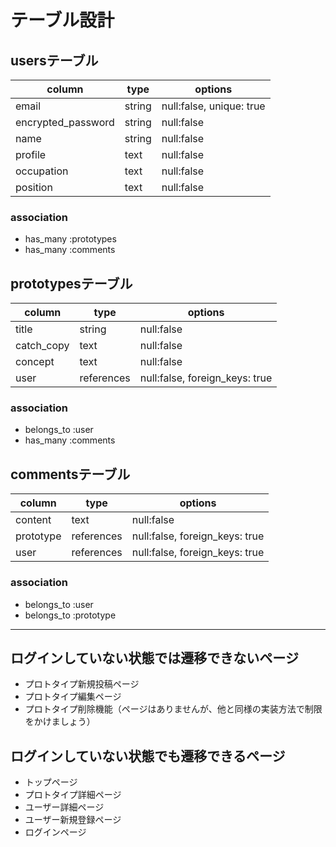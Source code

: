 # テーブル設計

## usersテーブル
| column             | type   | options    |
| ------------------ | ------ | ---------- |
| email              | string | null:false, unique: true |
| encrypted_password | string | null:false |
| name               | string | null:false |
| profile            | text   | null:false |
| occupation         | text   | null:false |
| position           | text   | null:false |

### association
- has_many :prototypes
- has_many :comments

## prototypesテーブル
| column     | type       | options                        |
| ---------- | ---------- | ------------------------------ |
| title      | string     | null:false                     |
| catch_copy | text       | null:false                     |
| concept    | text       | null:false                     |
| user       | references | null:false, foreign_keys: true |

### association
- belongs_to :user
- has_many :comments

## commentsテーブル


| column    | type       | options                        |
| --------- | ---------- | ------------------------------ |
| content   | text       | null:false                     |
| prototype | references | null:false, foreign_keys: true |
| user      | references | null:false, foreign_keys: true |

### association
- belongs_to :user
- belongs_to :prototype


---



## ログインしていない状態では遷移できないページ

- プロトタイプ新規投稿ページ
- プロトタイプ編集ページ
- プロトタイプ削除機能（ページはありませんが、他と同様の実装方法で制限をかけましょう）

## ログインしていない状態でも遷移できるページ

- トップページ
- プロトタイプ詳細ページ
- ユーザー詳細ページ
- ユーザー新規登録ページ
- ログインページ